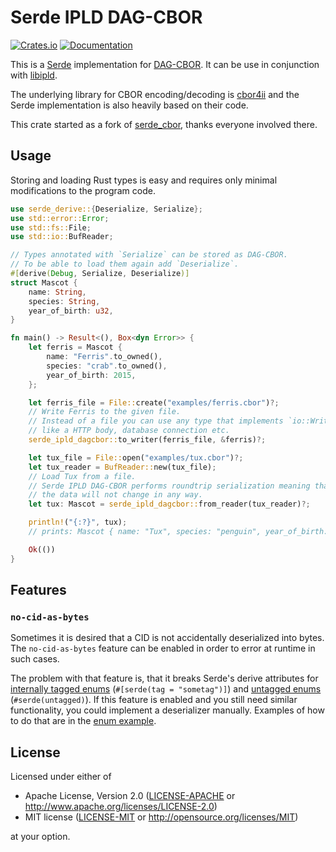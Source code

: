 Serde IPLD DAG-CBOR
===================

[![Crates.io](https://img.shields.io/crates/v/serde_ipld_dag_cbor.svg)](https://crates.io/crates/serde_ipld_dagcbor)
[![Documentation](https://docs.rs/serde_ipld_dag_cbor/badge.svg)](https://docs.rs/serde_ipld_dag_cbor)

This is a [Serde] implementation for [DAG-CBOR]. It can be use in conjunction with [libipld].

The underlying library for CBOR encoding/decoding is [cbor4ii] and the Serde implementation is also heavily based on their code.

This crate started as a fork of [serde_cbor], thanks everyone involved there.

[Serde]: https://github.com/serde-rs/serde
[DAG-CBOR]: https://ipld.io/specs/codecs/dag-cbor/spec/
[libipld]: https://github.com/ipld/libipld
[cbor4ii]: https://github.com/quininer/cbor4ii
[serde_cbor]: https://github.com/pyfisch/cbor


Usage
-----

Storing and loading Rust types is easy and requires only
minimal modifications to the program code.

```rust
use serde_derive::{Deserialize, Serialize};
use std::error::Error;
use std::fs::File;
use std::io::BufReader;

// Types annotated with `Serialize` can be stored as DAG-CBOR.
// To be able to load them again add `Deserialize`.
#[derive(Debug, Serialize, Deserialize)]
struct Mascot {
    name: String,
    species: String,
    year_of_birth: u32,
}

fn main() -> Result<(), Box<dyn Error>> {
    let ferris = Mascot {
        name: "Ferris".to_owned(),
        species: "crab".to_owned(),
        year_of_birth: 2015,
    };

    let ferris_file = File::create("examples/ferris.cbor")?;
    // Write Ferris to the given file.
    // Instead of a file you can use any type that implements `io::Write`
    // like a HTTP body, database connection etc.
    serde_ipld_dagcbor::to_writer(ferris_file, &ferris)?;

    let tux_file = File::open("examples/tux.cbor")?;
    let tux_reader = BufReader::new(tux_file);
    // Load Tux from a file.
    // Serde IPLD DAG-CBOR performs roundtrip serialization meaning that
    // the data will not change in any way.
    let tux: Mascot = serde_ipld_dagcbor::from_reader(tux_reader)?;

    println!("{:?}", tux);
    // prints: Mascot { name: "Tux", species: "penguin", year_of_birth: 1996 }

    Ok(())
}
```


Features
--------

### `no-cid-as-bytes`

Sometimes it is desired that a CID is not accidentally deserialized into bytes. The `no-cid-as-bytes` feature can be enabled in order to error at runtime in such cases.

The problem with that feature is, that it breaks Serde's derive attributes for [internally tagged enums](https://serde.rs/enum-representations.html#internally-tagged) (`#[serde(tag = "sometag")]`) and [untagged enums](https://serde.rs/enum-representations.html#untagged) (`#serde(untagged)`). If this feature is enabled and you still need similar functionality, you could implement a deserializer manually. Examples of how to do that are in the [enum example](examples/enums.rs).


License
-------

Licensed under either of

 * Apache License, Version 2.0 ([LICENSE-APACHE](LICENSE-APACHE) or http://www.apache.org/licenses/LICENSE-2.0)
 * MIT license ([LICENSE-MIT](LICENSE-MIT) or http://opensource.org/licenses/MIT)

at your option.

